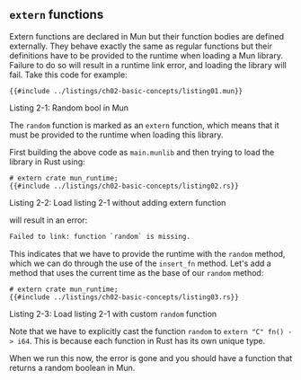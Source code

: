 ## `extern` functions

Extern functions are declared in Mun but their function bodies are defined
externally. They behave exactly the same as regular functions but their
definitions have to be provided to the runtime when loading a Mun library.
Failure to do so will result in a runtime link error, and loading the library
will fail. Take this code for example:

```mun,no_run
{{#include ../listings/ch02-basic-concepts/listing01.mun}}
```

<span class="caption">Listing 2-1: Random bool in Mun</span>

The `random` function is marked as an `extern` function, which means that it
must be provided to the runtime when loading this library.

First building the above code as `main.munlib` and then trying to load the
library in Rust using:

```rust,no_run,noplaypen
# extern crate mun_runtime;
{{#include ../listings/ch02-basic-concepts/listing02.rs}}
```

<span class="caption">Listing 2-2: Load listing 2-1 without adding extern function</span>

will result in an error:

```bash
Failed to link: function `random` is missing.
```

This indicates that we have to provide the runtime with the `random` method,
which we can do through the use of the `insert_fn` method. Let's add a method
that uses the current time as the base of our `random` method:

```rust,no_run,noplaypen
# extern crate mun_runtime;
{{#include ../listings/ch02-basic-concepts/listing03.rs}}
```

<span class="caption">Listing 2-3: Load listing 2-1 with custom `random` function</span>

Note that we have to explicitly cast the function `random` to `extern "C" fn()
-> i64`. This is because each function in Rust has its own unique type.

When we run this now, the error is gone and you should have a function that
returns a random boolean in Mun.
